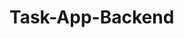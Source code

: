 # Task-App-Backend

<!-- 
How to run Project 
Run docker 
docker-compose up
--------------Docker Commands to go into the image and check the existing database-------------
1. check for running containers 
    docker ps
2. docker exec -it "image_name or image_id" /bin/bash

3. psql -U <username> -d <database_name>
   psql -U admin -d taskapp

-------Now run the server , pg-admin

1. python app.py

 -->